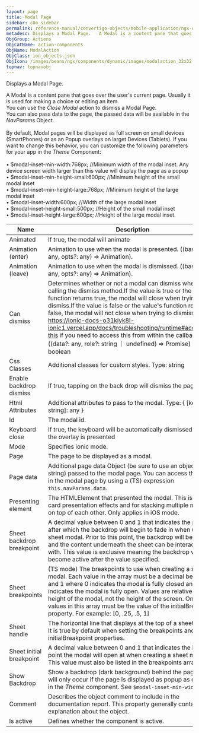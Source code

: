 ```yaml
---
layout: page
title: Modal Page
sidebar: c8o_sidebar
permalink: reference-manual/convertigo-objects/mobile-application/ngx-components/action-components/modal-page/
metadesc: Displays a Modal Page.   A Modal is a content pane that goes over the user's current page. Usually it is used for making a choice or editing an item. 
ObjGroup: Actions
ObjCatName: action-components
ObjName: ModalAction
ObjClass: ion_objects.json
ObjIcon: /images/beans/ngx/components/dynamic/images/modalaction_32x32.png
topnav: topnavobj
---
```

Displays a Modal Page. <br/>

 A Modal is a content pane that goes over the user's current page. Usually it is used for making a choice or editing an item.<br/>
You can use the <i>Close Modal</i> action  to dismiss a Modal Page.<br/>
You can also pass data to the page, the passed data will be available in the <i>NavParams</i> Object.<br/>
<br/>
By default, Modal pages will be displayed as full screen on small devices (SmartPhones) or as an Popup overlays on larget Devices (Tablets). If you want to change this behavior, you can customize the following parameters for your app in the <i>Theme</i> Component:<br/>
<br/>
 • $modal-inset-min-width:768px;        //Minimum width of the modal inset. Any device screen width larger than this value will display the page as a popup<br/>
 • $modal-inset-min-height-small:600px; //Minimum height of the small modal inset<br/>
 • $modal-inset-min-height-large:768px; //Minimum height of the large modal inset<br/>
 • $modal-inset-width:600px;            //Width of the large modal inset<br/>
 • $modal-inset-height-small:500px;     //Height of the small modal inset<br/>
 • $modal-inset-height-large:600px;     //Height of the large modal inset.

Name | Description 
--- | ---
Animated | If true, the modal will animate
Animation (enter) | Animation to use when the modal is presented. ((baseEl: any, opts?: any) => Animation).
Animation (leave) | Animation to use when the modal is dismissed. ((baseEl: any, opts?: any) => Animation).
Can dismiss | Determines whether or not a modal can dismiss when calling the dismiss method.If the value is true or the value's function returns true, the modal will close when trying to dismiss.If the value is false or the value's function returns false, the modal will not close when trying to dismiss.See https://ionic-docs-o31kiyk8l-ionic1.vercel.app/docs/troubleshooting/runtime#accessing-this if you need to access this from within the callback.Type: ((data?: any, role?: string ｜ undefined) => Promise<boolean>) ｜ boolean
Css Classes | Additional classes for custom styles. Type: string | string[]
Enable backdrop dismiss | If true, tapping on the back drop will dismiss the page.
Html Attributes | Additional attributes to pass to the modal. Type: { [key: string]: any }
Id | The modal id.
Keyboard close | If true, the keyboard will be automatically dismissed when the overlay is presented
Mode | Specifies ionic mode.
Page | The page to be displayed as a modal.
Page data | Additional page data Object (be sure to use an object not a string) passed to the modal page. You can access this data in the modal page by using a (TS) expression <code>this.navParams.data</code>.
Presenting element | The HTMLElement that presented the modal. This is used for card presentation effects and for stacking multiple modals on top of each other. Only applies in iOS mode.
Sheet backdrop breakpoint | A decimal value between 0 and 1 that indicates the point after which the backdrop will begin to fade in when using a sheet modal. Prior to this point, the backdrop will be hidden and the content underneath the sheet can be interacted with. This value is exclusive meaning the backdrop will become active after the value specified.
Sheet breakpoints | (TS mode) The breakpoints to use when creating a sheet modal. Each value in the array must be a decimal between 0 and 1 where 0 indicates the modal is fully closed and 1 indicates the modal is fully open. Values are relative to the height of the modal, not the height of the screen. One of the values in this array must be the value of the initialBreakpoint property. For example: [0, .25, .5, 1]
Sheet handle | The horizontal line that displays at the top of a sheet modal. It is true by default when setting the breakpoints and initialBreakpoint properties.
Sheet initial breakpoint | A decimal value between 0 and 1 that indicates the initial point the modal will open at when creating a sheet modal. This value must also be listed in the breakpoints array.
Show Backdrop | Show a backdrop (dark background) behind the page. This will only occur if the page is displayed as popup as defined in the <i>Theme</i> component. See <code>$modal-inset-min-width</code>.
Comment | Describes the object comment to include in the documentation report.  This property generally contains an explanation about the object. 
Is active | Defines whether the component is active. 


